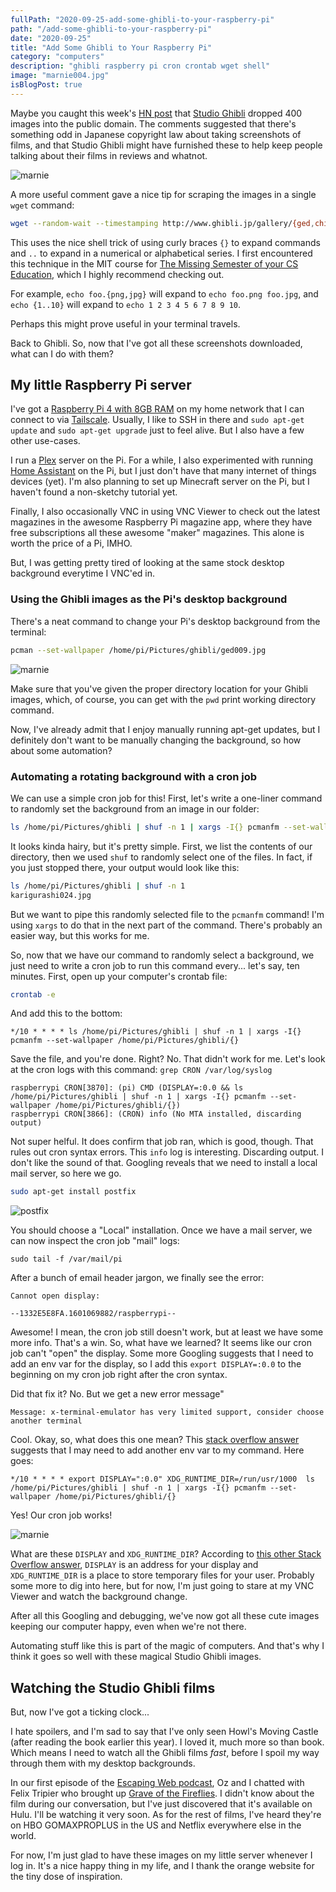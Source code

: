 ```yaml
---
fullPath: "2020-09-25-add-some-ghibli-to-your-raspberry-pi"
path: "/add-some-ghibli-to-your-raspberry-pi"
date: "2020-09-25"
title: "Add Some Ghibli to Your Raspberry Pi"
category: "computers"
description: "ghibli raspberry pi cron crontab wget shell"
image: "marnie004.jpg"
isBlogPost: true
---
```


Maybe you caught this week's [HN post](https://news.ycombinator.com/item?id=24564775) that [Studio Ghibli](http://www.ghibli.jp/info/013344/) dropped 400 images into the public domain. The comments suggested that there's something odd in Japanese copyright law about taking screenshots of films, and that Studio Ghibli might have furnished these to help keep people talking about their films in reviews and whatnot.

![marnie](./images/marnie004.jpg)

A more useful comment gave a nice tip for scraping the images in a single `wget` command:

```bash
wget --random-wait --timestamping http://www.ghibli.jp/gallery/{ged,chihiro,karigurashi,ponyo,kokurikozaka,marnie,kaguyahime,kazetachinu}{001..050}.jpg
```

This uses the nice shell trick of using curly braces `{}` to expand commands and `..` to expand in a numerical or alphabetical series. I first encountered this technique in the MIT course for [The Missing Semester of your CS Education](https://missing.csail.mit.edu/), which I highly recommend checking out.

For example, `echo foo.{png,jpg}` will expand to `echo foo.png foo.jpg`, and `echo {1..10}` will expand to `echo 1 2 3 4 5 6 7 8 9 10`. 

Perhaps this might prove useful in your terminal travels.

Back to Ghibli. So, now that I've got all these screenshots downloaded, what can I do with them?

## My little Raspberry Pi server

I've got a [Raspberry Pi 4 with 8GB RAM](https://www.amazon.com/gp/product/B08C4SK5C3/ref=as_li_qf_asin_il_tl?ie=UTF8&tag=whatrocks09-20&creative=9325&linkCode=as2&creativeASIN=B08C4SK5C3&linkId=6371e9a8ce20a36236014adee9eaa56e) on my home network that I can connect to via [Tailscale](https://tailscale.com/). Usually, I like to SSH in there and `sudo apt-get update` and `sudo apt-get upgrade` just to feel alive. But I also have a few other use-cases.

I run a [Plex](https://www.plex.tv/) server on the Pi. For a while, I also experimented with running [Home Assistant](https://www.home-assistant.io/) on the Pi, but I just don't have that many internet of things devices (yet). I'm also planning to set up Minecraft server on the Pi, but I haven't found a non-sketchy tutorial yet.

Finally, I also occasionally VNC in using VNC Viewer to check out the latest magazines in the awesome Raspberry Pi magazine app, where they have free subscriptions all these awesome "maker" magazines. This alone is worth the price of a Pi, IMHO.

But, I was getting pretty tired of looking at the same stock desktop background everytime I VNC'ed in.

### Using the Ghibli images as the Pi's desktop background

There's a neat command to change your Pi's desktop background from the terminal:

```bash
pcman --set-wallpaper /home/pi/Pictures/ghibli/ged009.jpg
```

![marnie](./images/ged009.jpg)

Make sure that you've given the proper directory location for your Ghibli images, which, of course, you can get with the `pwd` print working directory command.

Now, I've already admit that I enjoy manually running apt-get updates, but I definitely don't want to be manually changing the background, so how about some automation?

### Automating a rotating background with a cron job

We can use a simple cron job for this! First, let's write a one-liner command to randomly set the background from an image in our folder:

```bash
ls /home/pi/Pictures/ghibli | shuf -n 1 | xargs -I{} pcmanfm --set-wallpaper /home/pi/Pictures/ghibli/{}
```

It looks kinda hairy, but it's pretty simple. First, we list the contents of our directory, then we used `shuf` to randomly select one of the files. In fact, if you just stopped there, your output would look like this:

```bash
ls /home/pi/Pictures/ghibli | shuf -n 1
karigurashi024.jpg
```

But we want to pipe this randomly selected file to the `pcmanfm` command! I'm using `xargs` to do that in the next part of the command. There's probably an easier way, but this works for me.

So, now that we have our command to randomly select a background, we just need to write a cron job to run this command every... let's say, ten minutes. First, open up your computer's crontab file:
 
```bash
crontab -e
```

And add this to the bottom:

```
*/10 * * * * ls /home/pi/Pictures/ghibli | shuf -n 1 | xargs -I{} pcmanfm --set-wallpaper /home/pi/Pictures/ghibli/{}
```

Save the file, and you're done. Right? No. That didn't work for me. Let's look at the cron logs with this command: `grep CRON /var/log/syslog`

```
raspberrypi CRON[3870]: (pi) CMD (DISPLAY=:0.0 && ls /home/pi/Pictures/ghibli | shuf -n 1 | xargs -I{} pcmanfm --set-wallpaper /home/pi/Pictures/ghibli/{})
raspberrypi CRON[3866]: (CRON) info (No MTA installed, discarding output)
```

Not super helful. It does confirm that job ran, which is good, though. That rules out cron syntax errors. This `info` log is interesting. Discarding output. I don't like the sound of that. Googling reveals that we need to install a local mail server, so here we go.

```bash
sudo apt-get install postfix
```

![postfix](./images/postfix.png)

You should choose a "Local" installation. Once we have a mail server, we can now inspect the cron job "mail" logs:

```
sudo tail -f /var/mail/pi
```

After a bunch of email header jargon, we finally see the error:

```
Cannot open display: 

--1332E5E8FA.1601069882/raspberrypi--
```

Awesome! I mean, the cron job still doesn't work, but at least we have some more info. That's a win. So, what have we learned? It seems like our cron job can't "open" the display. Some more Googling suggests that I need to add an env var for the display, so I add this `export DISPLAY=:0.0` to the beginning on my cron job right after the cron syntax.

Did that fix it? No. But we get a new error message"

```
Message: x-terminal-emulator has very limited support, consider choose another terminal
```

Cool. Okay, so, what does this one mean? This [stack overflow answer](https://stackoverflow.com/questions/45873124/pcmanfm-set-wallpaper-fails-on-raspbian-stretch-in-cron) suggests that I may need to add another env var to my command. Here goes:

```
*/10 * * * * export DISPLAY=":0.0" XDG_RUNTIME_DIR=/run/usr/1000  ls /home/pi/Pictures/ghibli | shuf -n 1 | xargs -I{} pcmanfm --set-wallpaper /home/pi/Pictures/ghibli/{}
```

Yes! Our cron job works!

![marnie](./images/karigurashi024.jpg)

What are these `DISPLAY` and `XDG_RUNTIME_DIR`? According to [this other Stack Overflow answer](https://askubuntu.com/questions/872792/what-is-xdg-runtime-dir), `DISPLAY` is an address for your display and `XDG_RUNTIME_DIR` is a place to store temporary files for your user. Probably some more to dig into here, but for now, I'm just going to stare at my VNC Viewer and watch the background change.

After all this Googling and debugging, we've now got all these cute images keeping our computer happy, even when we're not there.

Automating stuff like this is part of the magic of computers. And that's why I think it goes so well with these magical Studio Ghibli images.

## Watching the Studio Ghibli films

But, now I've got a ticking clock... 

I hate spoilers, and I'm sad to say that I've only seen Howl's Moving Castle (after reading the book earlier this year). I loved it, much more so than book. Which means I need to watch all the Ghibli films *fast*, before I spoil my way through them with my desktop backgrounds.

In our first episode of the [Escaping Web podcast](/escaping-web-season-one-retrospective), Oz and I chatted with Felix Tripier who brought up [Grave of the Fireflies](https://en.wikipedia.org/wiki/Grave_of_the_Fireflies). I didn't know about the film during our conversation, but I've just discovered that it's available on Hulu. I'll be watching it very soon. As for the rest of films, I've heard they're on HBO GOMAXPROPLUS in the US and Netflix everywhere else in the world.

For now, I'm just glad to have these images on my little server whenever I log in. It's a nice happy thing in my life, and I thank the orange website for the tiny dose of inspiration.